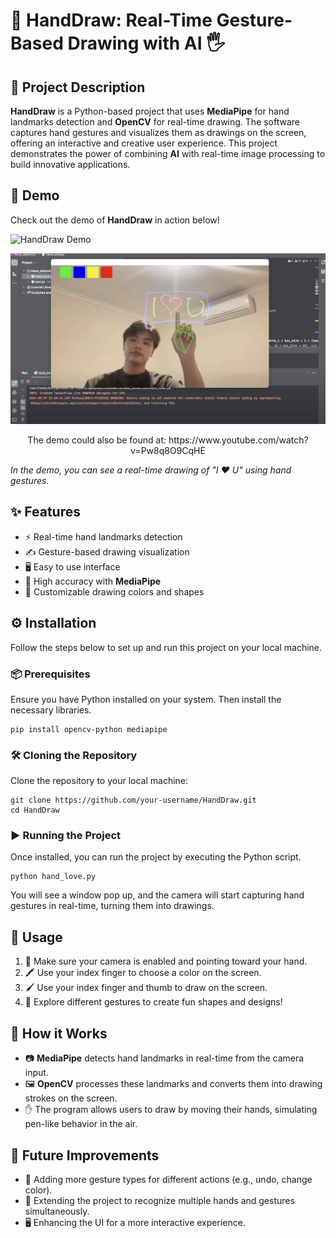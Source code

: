 <h1>🎨 HandDraw: Real-Time Gesture-Based Drawing with AI 🖐️</h1>

<h2>📝 Project Description</h2>

<p><strong>HandDraw</strong> is a Python-based project that uses <strong>MediaPipe</strong> for hand landmarks detection and <strong>OpenCV</strong> for real-time drawing. The software captures hand gestures and visualizes them as drawings on the screen, offering an interactive and creative user experience. This project demonstrates the power of combining <strong>AI</strong> with real-time image processing to build innovative applications.</p>

<h2>🎥 Demo</h2>

<p>Check out the demo of <strong>HandDraw</strong> in action below!</p>
<img src="demo.gif" alt="HandDraw Demo" style="max-width:100%;">

[![Watch the video](https://github.com/Kevinbui16/HandDraw-Real-Time-Gesture-Based-Drawing-with-AI/blob/main/Hand_detection/draw_image.png)](https://www.youtube.com/watch?v=Pw8q8O9CqHE)

<p align="center">
  The demo could also be found at: https://www.youtube.com/watch?v=Pw8q8O9CqHE
</p>

<p><em>In the demo, you can see a real-time drawing of "I ❤️ U" using hand gestures.</em></p>

<h2>✨ Features</h2>
<ul>
  <li>⚡ Real-time hand landmarks detection</li>
  <li>✍️ Gesture-based drawing visualization</li>
  <li>🖥️ Easy to use interface</li>
  <li>🎯 High accuracy with <strong>MediaPipe</strong></li>
  <li>🎨 Customizable drawing colors and shapes</li>
</ul>

<h2>⚙️ Installation</h2>

<p>Follow the steps below to set up and run this project on your local machine.</p>

<h3>📦 Prerequisites</h3>
<p>Ensure you have Python installed on your system. Then install the necessary libraries.</p>

<pre><code>pip install opencv-python mediapipe</code></pre>

<h3>🛠️ Cloning the Repository</h3>
<p>Clone the repository to your local machine:</p>

<pre><code>git clone https://github.com/your-username/HandDraw.git
cd HandDraw</code></pre>

<h3>▶️ Running the Project</h3>
<p>Once installed, you can run the project by executing the Python script.</p>

<pre><code>python hand_love.py</code></pre>

<p>You will see a window pop up, and the camera will start capturing hand gestures in real-time, turning them into drawings.</p>

<h2>🚀 Usage</h2>
<ol>
  <li>📸 Make sure your camera is enabled and pointing toward your hand.</li>
  <li>🖍️ Use your index finger to choose a color on the screen.</li>
  <li>🖌️ Use your index finger and thumb to draw on the screen.</li>
  <li>🎉 Explore different gestures to create fun shapes and designs!</li>
</ol>

<h2>🧠 How it Works</h2>

<ul>
  <li>📷 <strong>MediaPipe</strong> detects hand landmarks in real-time from the camera input.</li>
  <li>🖼️ <strong>OpenCV</strong> processes these landmarks and converts them into drawing strokes on the screen.</li>
  <li>✋ The program allows users to draw by moving their hands, simulating pen-like behavior in the air.</li>
</ul>

<h2>🔮 Future Improvements</h2>
<ul>
  <li>🧩 Adding more gesture types for different actions (e.g., undo, change color).</li>
  <li>🤚 Extending the project to recognize multiple hands and gestures simultaneously.</li>
  <li>🖥️ Enhancing the UI for a more interactive experience.</li>
</ul>
